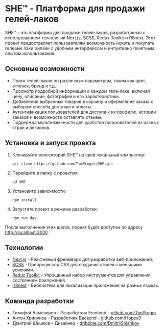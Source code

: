 # SHE™ - Платформа для продажи гелей-лаков

SHE™ - это платформа для продажи гелей-лаков, разработанная с использованием технологий Next.js, SCSS, Redux Toolkit и i18next. Этот проект предоставляет пользователям возможность искать и покупать гелевые лаки онлайн с удобным интерфейсом и интуитивно понятным опытом использования.

## Основные возможности

- Поиск гелей-лаков по различным параметрам, таким как цвет, оттенок, бренд и т.д.
- Просмотр подробной информации о каждом геле-лаке, включая цену, описание, фотографии и его характеристики.
- Добавление выбранных товаров в корзину и оформление заказа с выбором способа доставки и оплаты.
- Аутентификация пользователей для доступа к их профилю, истории заказов и возможности оставлять отзывы.
- Поддержка мультиязычности для удобства пользователей из разных стран и регионов.

## Установка и запуск проекта

1. Клонируйте репозиторий SHE™ на свой локальный компьютер:

    ```git clone https://github.com/TimProger/SHE.git```
   
2. Перейдите в папку с проектом:

    ```cd SHE```
   
3. Установите зависимости:

    ```npm install```
   
4. Запустите проект в режиме разработки:

    ```npm run dev```


После выполнения этих шагов, проект будет доступен по адресу [http://localhost:3000](http://localhost:3000).

## Технологии

- [Next.js](https://nextjs.org) - Реактивный фреймворк для разработки веб-приложений.
- [SCSS](https://sass-lang.com) - Препроцессор CSS для создания стилей с меньшими усилиями.
- [Redux Toolkit](https://redux-toolkit.js.org) - Упрощенный набор инструментов для управления состоянием приложения.
- [i18next](https://www.i18next.com) - Библиотека для локализации приложения на разных языках.

## Команда разработки

- Тимофей Акылверен - Разработчик Frontend - [github.com/TimProger](https://github.com/TimProger)
- Антон Хрипунов - Разработчик Backend - [github.com/Hopes9](https://github.com/Hopes9)
- Дмитрий Шишков - Дизайнер - [dribbble.com/DmitriiShishkov](https://dribbble.com/DmitriiShishkov)
